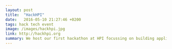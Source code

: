 ```yaml
---
layout: post
title:  "HackHPI"
date:   2016-05-10 21:27:46 +0200
tags: hack tech event
image: /images/hackhpi.jpg
link: http://hackhpi.org
summary: We host our first hackathon at HPI focussing on building applications using Data Analytics and Machine Learning.   
---
```

